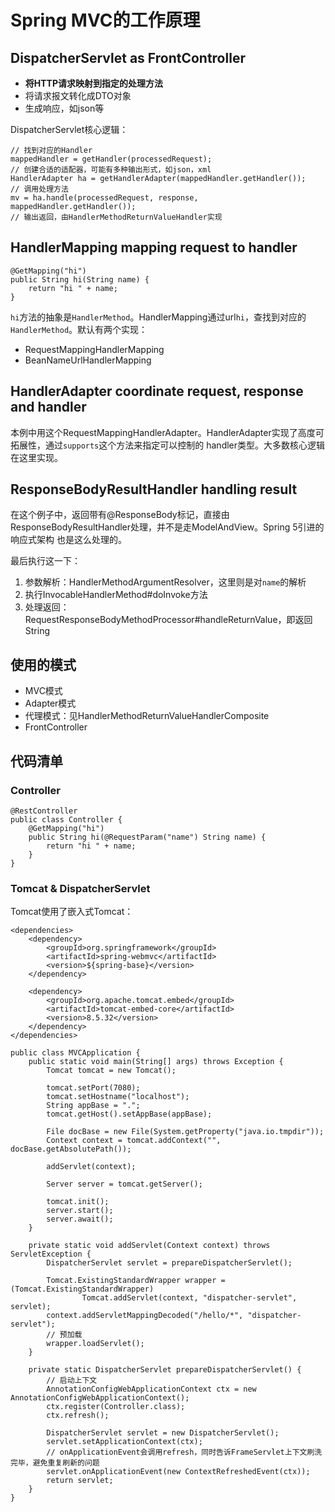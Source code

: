 <!---
question: Spring MVC的工作原理
tags: 
 - Spring
 - MVC
--->

# Spring MVC的工作原理

## DispatcherServlet as FrontController

- **将HTTP请求映射到指定的处理方法**
- 将请求报文转化成DTO对象
- 生成响应，如json等

DispatcherServlet核心逻辑：

```
// 找到对应的Handler
mappedHandler = getHandler(processedRequest);
// 创建合适的适配器，可能有多种输出形式，如json，xml
HandlerAdapter ha = getHandlerAdapter(mappedHandler.getHandler());
// 调用处理方法
mv = ha.handle(processedRequest, response, mappedHandler.getHandler());
// 输出返回，由HandlerMethodReturnValueHandler实现
```

## HandlerMapping mapping request to handler

```
@GetMapping("hi")
public String hi(String name) {
    return "hi " + name;
}
```

`hi`方法的抽象是`HandlerMethod`。HandlerMapping通过url`hi`，查找到对应的`HandlerMethod`。默认有两个实现：

- RequestMappingHandlerMapping 
- BeanNameUrlHandlerMapping

## HandlerAdapter coordinate request, response and handler

本例中用这个RequestMappingHandlerAdapter。HandlerAdapter实现了高度可拓展性，通过`supports`这个方法来指定可以控制的
handler类型。大多数核心逻辑在这里实现。

## ResponseBodyResultHandler handling result

在这个例子中，返回带有@ResponseBody标记，直接由ResponseBodyResultHandler处理，并不是走ModelAndView。Spring 5引进的响应式架构
也是这么处理的。

最后执行这一下：

1. 参数解析：HandlerMethodArgumentResolver，这里则是对`name`的解析
2. 执行InvocableHandlerMethod#doInvoke方法
3. 处理返回：RequestResponseBodyMethodProcessor#handleReturnValue，即返回String

## 使用的模式

- MVC模式
- Adapter模式
- 代理模式：见HandlerMethodReturnValueHandlerComposite
- FrontController

## 代码清单

### Controller

```
@RestController
public class Controller {
	@GetMapping("hi")
	public String hi(@RequestParam("name") String name) {
		return "hi " + name;
	}
}
```

### Tomcat & DispatcherServlet

Tomcat使用了嵌入式Tomcat：

```
<dependencies>
    <dependency>
        <groupId>org.springframework</groupId>
        <artifactId>spring-webmvc</artifactId>
        <version>${spring-base}</version>
    </dependency>

    <dependency>
        <groupId>org.apache.tomcat.embed</groupId>
        <artifactId>tomcat-embed-core</artifactId>
        <version>8.5.32</version>
    </dependency>
</dependencies>
```

```
public class MVCApplication {
	public static void main(String[] args) throws Exception {
		Tomcat tomcat = new Tomcat();

		tomcat.setPort(7080);
		tomcat.setHostname("localhost");
		String appBase = ".";
		tomcat.getHost().setAppBase(appBase);

		File docBase = new File(System.getProperty("java.io.tmpdir"));
		Context context = tomcat.addContext("", docBase.getAbsolutePath());

		addServlet(context);

		Server server = tomcat.getServer();

		tomcat.init();
		server.start();
		server.await();
	}

	private static void addServlet(Context context) throws ServletException {
		DispatcherServlet servlet = prepareDispatcherServlet();

		Tomcat.ExistingStandardWrapper wrapper = (Tomcat.ExistingStandardWrapper)
				Tomcat.addServlet(context, "dispatcher-servlet", servlet);
		context.addServletMappingDecoded("/hello/*", "dispatcher-servlet");
		// 预加载
		wrapper.loadServlet();
	}

	private static DispatcherServlet prepareDispatcherServlet() {
		// 启动上下文
		AnnotationConfigWebApplicationContext ctx = new AnnotationConfigWebApplicationContext();
		ctx.register(Controller.class);
		ctx.refresh();

		DispatcherServlet servlet = new DispatcherServlet();
		servlet.setApplicationContext(ctx);
		// onApplicationEvent会调用refresh，同时告诉FrameServlet上下文刷洗完毕，避免重复刷新的问题
		servlet.onApplicationEvent(new ContextRefreshedEvent(ctx));
		return servlet;
	}
}
```
